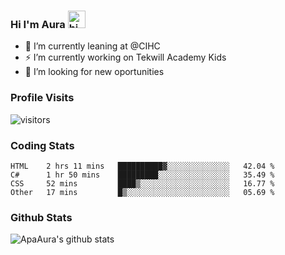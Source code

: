 ### Hi I'm Aura <img src="https://user-images.githubusercontent.com/1303154/88677602-1635ba80-d120-11ea-84d8-d263ba5fc3c0.gif" width="28px" alt="hi">

- 🔭 I’m currently leaning at @CIHC
- ⚡ I’m currently working on Tekwill Academy Kids
- 🤔 I’m looking for new oportunities


### Profile Visits 

![visitors](https://visitor-badge.glitch.me/badge?page_id=ApaAura.ApaAura)


### Coding Stats

<!--START_SECTION:waka-->

```text
HTML    2 hrs 11 mins   ██████████▓░░░░░░░░░░░░░░   42.04 %
C#      1 hr 50 mins    █████████░░░░░░░░░░░░░░░░   35.49 %
CSS     52 mins         ████▒░░░░░░░░░░░░░░░░░░░░   16.77 %
Other   17 mins         █▒░░░░░░░░░░░░░░░░░░░░░░░   05.69 %
```

<!--END_SECTION:waka-->

### Github Stats

![ApaAura's github stats](https://github-readme-stats.vercel.app/api?username=ApaAura&count_private=true&theme=tokyonight&hide=contribs,prs)

